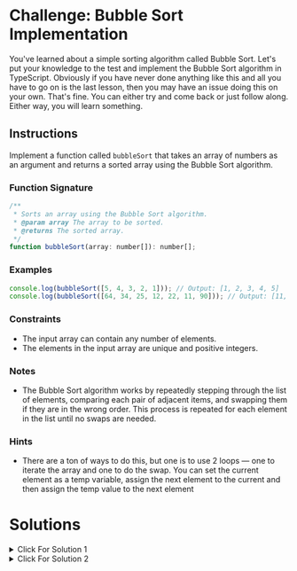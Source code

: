 # Challenge: Bubble Sort Implementation

You've learned about a simple sorting algorithm called Bubble Sort. Let's put your knowledge to the test and implement the Bubble Sort algorithm in TypeScript. Obviously if you have never done anything like this and all you have to go on is the last lesson, then you may have an issue doing this on your own. That's fine. You can either try and come back or just follow along. Either way, you will learn something.

## Instructions

Implement a function called `bubbleSort` that takes an array of numbers as an argument and returns a sorted array using the Bubble Sort algorithm.

### Function Signature

```js
/**
 * Sorts an array using the Bubble Sort algorithm.
 * @param array The array to be sorted.
 * @returns The sorted array.
 */
function bubbleSort(array: number[]): number[];
```

### Examples

```js
console.log(bubbleSort([5, 4, 3, 2, 1])); // Output: [1, 2, 3, 4, 5]
console.log(bubbleSort([64, 34, 25, 12, 22, 11, 90])); // Output: [11, 12, 22, 25, 34, 64, 90]
```

### Constraints

- The input array can contain any number of elements.
- The elements in the input array are unique and positive integers.

### Notes

- The Bubble Sort algorithm works by repeatedly stepping through the list of elements, comparing each pair of adjacent items, and swapping them if they are in the wrong order. This process is repeated for each element in the list until no swaps are needed.

### Hints

- There are a ton of ways to do this, but one is to use 2 loops — one to iterate the array and one to do the swap. You can set the current element as a temp variable, assign the next element to the current and then assign the temp value to the next element

# Solutions

<details markdown="1">
  <summary>Click For Solution 1</summary>

```js
export function bubbleSort(arr: number[]): number[] {
  for (let i = 0; i < arr.length; i++) {
    for (let j = 0; j < arr.length - i - 1; j++) {
      if (arr[j] > arr[j + 1]) {
        const temp = arr[j];
        arr[j] = arr[j + 1];
        arr[j + 1] = temp;
      }
    }
  }
  return arr;
}
```

### Explanation

- Start a `for-loop`. The condition of the `for-loop` is `i < arr.length`. This will loop through the entire array.
- Inside the `for-loop`, start another `for-loop`. The condition of the `for-loop` is `j < arr.length - i - 1`. This will loop through the array, but it will stop before the last element. This is because the last element will be sorted after the first pass through the array.
- Inside the inner `for-loop`, check if the current element is greater than the next element. If it is, then swap the elements.
- We swap the elements by creating a temporary variable called `temp` and setting it to the current element. Then we set the current element to the next element. Finally, we set the next element to `temp`.
- Outside of the inner `for-loop`, return the sorted array.

To have this make a bit more sense, put this console log inside the inner `for-loop`:

```js
console.log(arr[j], arr[j + 1]);
```

Run this code and look at the console.

```js
const array = [5, 4, 2, 1];

const result = bubbleSort(array);

console.log(result);
```

This will display every comparison that is made. You can see that the largest element will "bubble" to the top of the array. It should look something like this:

```text
5 4
5 2
5 1
4 2
4 1
2 1
```

</details>

<details markdown="1">
  <summary>Click For Solution 2</summary>

This solution is similar, but it uses a `while` loop instead of a `for-loop`. It also uses a variable called `swapped` to keep track of whether or not we have swapped any elements. This variable will be used to determine when we can stop looping.

```js
export function bubbleSort(arr: number[]): number[] {
  let swapped = false;

  while (!swapped) {
    swapped = true;

    for (let i = 0; i < arr.length; i++) {
      if (arr[i] > arr[i + 1]) {
        const temp = arr[i];
        arr[i] = arr[i + 1];
        arr[i + 1] = temp;
        swapped = false;
      }
    }
  }

  return arr;
}
```

### Explanation

- Declare a variable called `swapped` and setting it to `false`. This variable will keep track of whether or not we have swapped any elements. We will use this variable to determine when we can stop looping.
- Start a `while` loop. The condition of the `while` loop is `!swapped`. This means that the loop will continue to run as long as `swapped` is `false`. This is the same as saying that the loop will continue to run as long as we have swapped any elements.
- Inside the `while` loop, set `swapped` to `true`. This will ensure that the loop will run at least once.
- Start a `for-loop`. The condition of the `for-loop` is `i < arr.length`. This means that the loop will continue to run as long as `i` is less than the length of the array.
- Inside the `for-loop`, check if the current element is greater than the next element. If it is, then swap the elements and set `swapped` to `false`. This will ensure that the loop will run again.
- Outside of the `for-loop`, return the sorted array.

</details>
